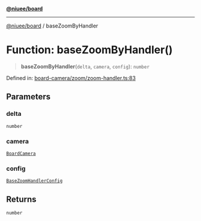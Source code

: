 [**@niuee/board**](../README.md)

***

[@niuee/board](../globals.md) / baseZoomByHandler

# Function: baseZoomByHandler()

> **baseZoomByHandler**(`delta`, `camera`, `config`): `number`

Defined in: [board-camera/zoom/zoom-handler.ts:83](https://github.com/niuee/board/blob/e6c1edcccf6525a0cc9088782c7c4653e837f533/src/board-camera/zoom/zoom-handler.ts#L83)

## Parameters

### delta

`number`

### camera

[`BoardCamera`](../interfaces/BoardCamera.md)

### config

[`BaseZoomHandlerConfig`](../type-aliases/BaseZoomHandlerConfig.md)

## Returns

`number`
